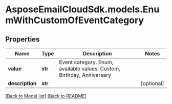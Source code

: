 # AsposeEmailCloudSdk.models.EnumWithCustomOfEventCategory

## Properties
Name | Type | Description | Notes
------------ | ------------- | ------------- | -------------
**value** |**str** |Event category. Enum, available values: Custom, Birthday, Anniversary |
**description** |**str** | |[optional] 




[[Back to Model list]](Models.md) [[Back to README]](README.md)

